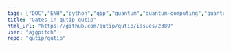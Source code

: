```yaml
---
tags: ["DOC","ENH","python","qip","quantum","quantum-computing","quantum-information","quantum-mechanics","quantum-optics","quantum-toolbox","qutip","unitaryhack"]
title: "Gates in qutip-qutip"
html_url: "https://github.com/qutip/qutip/issues/2389"
user: "ajgpitch"
repo: "qutip/qutip"
---
```


